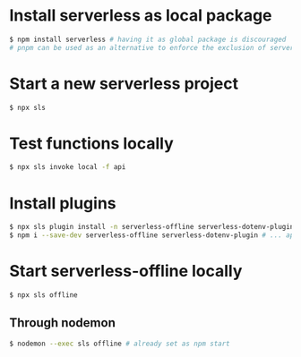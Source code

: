 # Install serverless as local package

```bash
$ npm install serverless # having it as global package is discouraged
# pnpm can be used as an alternative to enforce the exclusion of serverless in global scope
```

# Start a new serverless project

```bash
$ npx sls
```

# Test functions locally

```bash
$ npx sls invoke local -f api
```

# Install plugins

```bash
$ npx sls plugin install -n serverless-offline serverless-dotenv-plugin # ... append other plugins
$ npm i --save-dev serverless-offline serverless-dotenv-plugin # ... append other plugin dependencies
```

# Start serverless-offline locally

```bash
$ npx sls offline
```

## Through nodemon

```bash
$ nodemon --exec sls offline # already set as npm start
```
